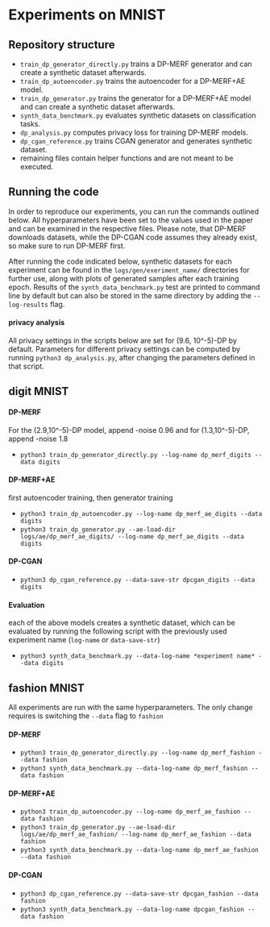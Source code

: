 # Experiments on MNIST

## Repository structure

- `train_dp_generator_directly.py` trains a DP-MERF generator and can create a synthetic dataset afterwards.
- `train_dp_autoencoder.py` trains the autoencoder for a DP-MERF+AE model.
- `train_dp_generator.py` trains the generator for a DP-MERF+AE model and can create a synthetic dataset afterwards.
- `synth_data_benchmark.py` evaluates synthetic datasets on classification tasks.
- `dp_analysis.py` computes privacy loss for training DP-MERF models.
- `dp_cgan_reference.py` trains CGAN generator and generates synthetic dataset.
- remaining files contain helper functions and are not meant to be executed.

## Running the code

In order to reproduce our experiments, you can run the commands outlined below.
All hyperparameters have been set to the values used in the paper and can be examined in the respective files.
Please note, that DP-MERF downloads datasets, while the DP-CGAN code assumes they already exist, so make sure to run DP-MERF first.

After running the code indicated below, synthetic datasets for each experiment can be found in the `logs/gen/exeriment_name/` directories for further use, along with plots of generated samples after each training epoch.
Results of the `synth_data_benchmark.py` test are printed to command line by default but can also be stored in the same directory by adding the `--log-results` flag.

#### privacy analysis

All privacy settings in the scripts below are set for (9.6, 10^-5)-DP by default. Parameters for different privacy settings can be computed by running 
`python3 dp_analysis.py`, after changing the parameters defined in that script.

## digit MNIST

#### DP-MERF
For the (2.9,10^-5)-DP model, append -noise 0.96 and for (1.3,10^-5)-DP, append -noise 1.8  
- `python3 train_dp_generator_directly.py --log-name dp_merf_digits --data digits`

#### DP-MERF+AE
first autoencoder training, then generator training
- `python3 train_dp_autoencoder.py --log-name dp_merf_ae_digits --data digits`
- `python3 train_dp_generator.py --ae-load-dir logs/ae/dp_merf_ae_digits/ --log-name dp_merf_ae_digits --data digits`

#### DP-CGAN
- `python3 dp_cgan_reference.py --data-save-str dpcgan_digits --data digits`

#### Evaluation
each of the above models creates a synthetic dataset, which can be evaluated by running the following script with the previously used experiment name (`log-name` or `data-save-str`)
- `python3 synth_data_benchmark.py --data-log-name *experiment name* --data digits`

## fashion MNIST

All experiments are run with the same hyperparameters. The only change requires is switching the `--data` flag to `fashion`

#### DP-MERF
- `python3 train_dp_generator_directly.py --log-name dp_merf_fashion --data fashion`
- `python3 synth_data_benchmark.py --data-log-name dp_merf_fashion --data fashion`

#### DP-MERF+AE
- `python3 train_dp_autoencoder.py --log-name dp_merf_ae_fashion --data fashion`
- `python3 train_dp_generator.py --ae-load-dir logs/ae/dp_merf_ae_fashion/ --log-name dp_merf_ae_fashion --data fashion`
- `python3 synth_data_benchmark.py --data-log-name dp_merf_ae_fashion --data fashion`

#### DP-CGAN
- `python3 dp_cgan_reference.py --data-save-str dpcgan_fashion --data fashion`
- `python3 synth_data_benchmark.py --data-log-name dpcgan_fashion --data fashion`